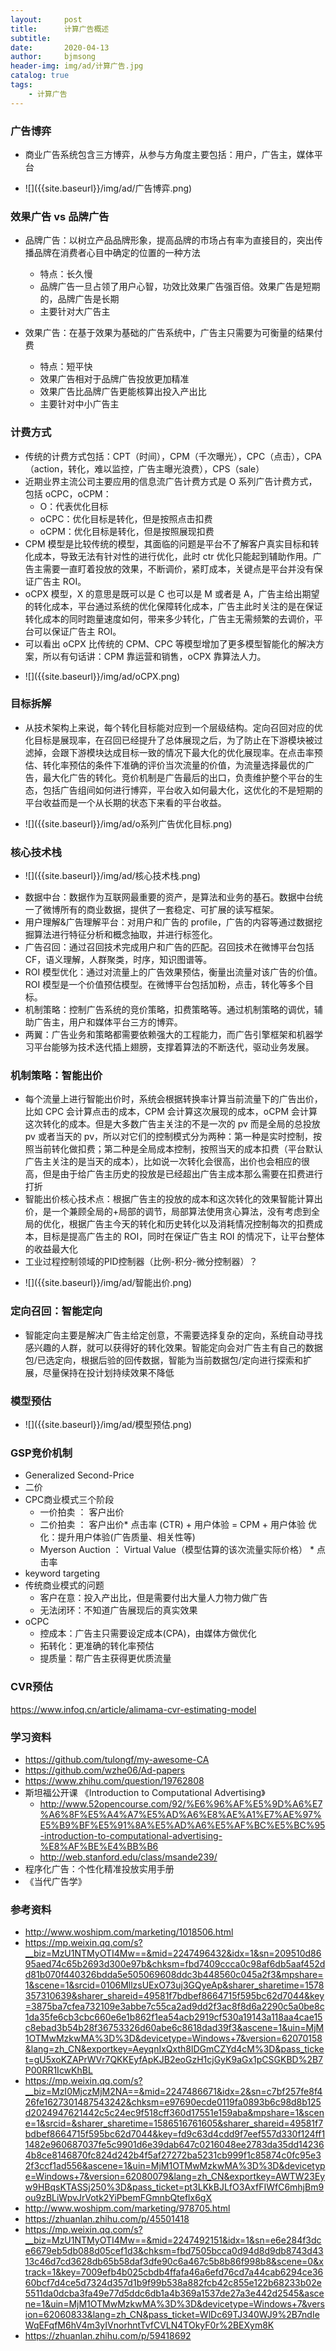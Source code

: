 ```yaml
---
layout:     post
title:      计算广告概述
subtitle:   
date:       2020-04-13
author:     bjmsong
header-img: img/ad/计算广告.jpg
catalog: true
tags:
    - 计算广告
---
```


### 广告博弈
- 商业广告系统包含三方博弈，从参与方角度主要包括：用户，广告主，媒体平台

<ul> 
<li markdown="1">
![]({{site.baseurl}}/img/ad/广告博弈.png) 
</li> 
</ul> 



### 效果广告 vs 品牌广告
- 品牌广告：以树立产品品牌形象，提高品牌的市场占有率为直接目的，突出传播品牌在消费者心目中确定的位置的一种方法
	- 特点：长久慢
	- 品牌广告一旦占领了用户心智，功效比效果广告强百倍。效果广告是短期的，品牌广告是长期
	- 主要针对大广告主

- 效果广告：在基于效果为基础的广告系统中，广告主只需要为可衡量的结果付费
	- 特点：短平快
	- 效果广告相对于品牌广告投放更加精准
	- 效果广告比品牌广告更能核算出投入产出比
	- 主要针对中小广告主

### 计费方式
- 传统的计费方式包括：CPT（时间），CPM（千次曝光），CPC（点击），CPA（action，转化，难以监控，广告主曝光浪费），CPS（sale）
- 近期业界主流公司主要应用的信息流广告计费方式是 O 系列广告计费方式，包括 oCPC，oCPM：
	- O：代表优化目标
	- oCPC：优化目标是转化，但是按照点击扣费
	- oCPM：优化目标是转化，但是按照展现扣费
- CPM 模型是比较传统的模型，其面临的问题是平台不了解客户真实目标和转化成本，导致无法有针对性的进行优化，此时 ctr 优化只能起到辅助作用。广告主需要一直盯着投放的效果，不断调价，紧盯成本，关键点是平台并没有保证广告主 ROI。
- oCPX 模型，X 的意思是既可以是 C 也可以是 M 或者是 A，广告主给出期望的转化成本，平台通过系统的优化保障转化成本，广告主此时关注的是在保证转化成本的同时跑量速度如何，带来多少转化，广告主无需频繁的去调价，平台可以保证广告主 ROI。
- 可以看出 oCPX 比传统的 CPM、CPC 等模型增加了更多模型智能化的解决方案，所以有句话讲：CPM 靠运营和销售，oCPX 靠算法人力。

<ul> 
<li markdown="1">
![]({{site.baseurl}}/img/ad/oCPX.png) 
</li> 
</ul> 

### 目标拆解
- 从技术架构上来说，每个转化目标能对应到一个层级结构。定向召回对应的优化目标是展现率，在召回已经提升了总体展现之后，为了防止在下游模块被过滤掉，会跟下游模块达成目标一致的情况下最大化的优化展现率。在点击率预估、转化率预估的条件下准确的评价当次流量的价值，为流量选择最优的广告，最大化广告的转化。竞价机制是广告最后的出口，负责维护整个平台的生态，包括广告组间如何进行博弈，平台收入如何最大化，这优化的不是短期的平台收益而是一个从长期的状态下来看的平台收益。

<ul> 
<li markdown="1">
![]({{site.baseurl}}/img/ad/o系列广告优化目标.png) 
</li> 
</ul> 

### 核心技术栈

<ul> 
<li markdown="1">
![]({{site.baseurl}}/img/ad/核心技术栈.png) 
</li> 
</ul> 

- 数据中台：数据作为互联网最重要的资产，是算法和业务的基石。数据中台统一了微博所有的商业数据，提供了一套稳定、可扩展的读写框架。
- 用户理解&广告理解平台：对用户和广告的 profile，广告的内容等通过数据挖掘算法进行特征分析和概念抽取，并进行标签化。
- 广告召回：通过召回技术完成用户和广告的匹配。召回技术在微博平台包括 CF，语义理解，人群聚类，时序，知识图谱等。
- ROI 模型优化：通过对流量上的广告效果预估，衡量出流量对该广告的价值。ROI 模型是一个价值预估模型。在微博平台包括加粉，点击，转化等多个目标。
- 机制策略：控制广告系统的竞价策略，扣费策略等。通过机制策略的调优，辅助广告主，用户和媒体平台三方的博弈。
- 两翼：广告业务和策略都需要依赖强大的工程能力，而广告引擎框架和机器学习平台能够为技术迭代插上翅膀，支撑着算法的不断迭代，驱动业务发展。


### 机制策略：智能出价
- 每个流量上进行智能出价时，系统会根据转换率计算当前流量下的广告出价，比如 CPC 会计算点击的成本，CPM 会计算这次展现的成本，oCPM 会计算这次转化的成本。但是大多数广告主关注的不是一次的 pv 而是全局的总投放 pv 或者当天的 pv，所以对它们的控制模式分为两种：第一种是实时控制，按照当前转化做扣费；第二种是全局成本控制，按照当天的成本扣费（平台默认广告主关注的是当天的成本），比如说一次转化会很高，出价也会相应的很高，但是由于给广告主历史的投放是已经超出广告主成本那么需要在扣费进行打折
- 智能出价核心技术点：根据广告主的投放的成本和这次转化的效果智能计算出价，是一个兼顾全局的+局部的调节，局部算法使用贪心算法，没有考虑到全局的优化，根据广告主今天的转化和历史转化以及消耗情况控制每次的扣费成本，目标是提高广告主的 ROI，同时在保证广告主 ROI 的情况下，让平台整体的收益最大化
- 工业过程控制领域的PID控制器（比例-积分-微分控制器）？

<ul> 
<li markdown="1">
![]({{site.baseurl}}/img/ad/智能出价.png) 
</li> 
</ul> 


### 定向召回：智能定向
- 智能定向主要是解决广告主给定创意，不需要选择复杂的定向，系统自动寻找感兴趣的人群，就可以获得好的转化效果。智能定向会对广告主有自己的数据包/已选定向，根据后验的回传数据，智能为当前数据包/定向进行探索和扩展，尽量保持在投计划持续效果不降低


### 模型预估
<ul> 
<li markdown="1">
![]({{site.baseurl}}/img/ad/模型预估.png) 
</li> 
</ul> 


### GSP竞价机制
- Generalized Second-Price
- 二价
- CPC商业模式三个阶段
	- 一价拍卖 ： 客户出价
	- 二价拍卖 ： 客户出价* 点击率 (CTR) + 用户体验 = CPM + 用户体验
	优化：提升用户体验(广告质量、相关性等)
	- Myerson Auction ： Virtual Value（模型估算的该次流量实际价格） * 点击率
- keyword targeting
- 传统商业模式的问题
	- 客户在意：投入产出比，但是需要付出大量人力物力做广告
	- 无法闭环：不知道广告展现后的真实效果
- oCPC
	- 控成本：广告主只需要设定成本(CPA)，由媒体方做优化
	- 拓转化：更准确的转化率预估
	- 提质量：帮广告主获得更优质流量
    



### CVR预估

https://www.infoq.cn/article/alimama-cvr-estimating-model



### 学习资料

- https://github.com/tulongf/my-awesome-CA
- https://github.com/wzhe06/Ad-papers
- https://www.zhihu.com/question/19762808
- 斯坦福公开课 《Introduction to Computational Advertising》
  - http://www.52opencourse.com/92/%E6%96%AF%E5%9D%A6%E7%A6%8F%E5%A4%A7%E5%AD%A6%E8%AE%A1%E7%AE%97%E5%B9%BF%E5%91%8A%E5%AD%A6%E5%AF%BC%E5%BC%95-introduction-to-computational-advertising-%E8%AF%BE%E4%BB%B6
  - http://web.stanford.edu/class/msande239/
- 程序化广告：个性化精准投放实用手册
- 《当代广告学》



### 参考资料

- http://www.woshipm.com/marketing/1018506.html
- https://mp.weixin.qq.com/s?__biz=MzU1NTMyOTI4Mw==&mid=2247496432&idx=1&sn=209510d8695aed74c65b2693d300e97b&chksm=fbd7409ccca0c98af6db5aaf452dd81b070f440326bdda5e505069608ddc3b448560c045a2f3&mpshare=1&scene=1&srcid=0106MllzsUExO73uj3GQyeAp&sharer_sharetime=1578357310639&sharer_shareid=49581f7bdbef8664715f595bc62d7044&key=3875ba7cfea732109e3abbe7c55ca2ad9dd2f3ac8f8d6a2290c5a0be8c1da35fe6cb3cbc660e6e1b862f1ea54acb2919cf530a19143a118aa4cae15c8ebad3b54b28f36753326d60abe6c8618dad39f3&ascene=1&uin=MjM1OTMwMzkwMA%3D%3D&devicetype=Windows+7&version=62070158&lang=zh_CN&exportkey=AeyqnIxQxth8lDGmCZYd4cM%3D&pass_ticket=gU5xoKZAPrWVr7QKKEyfApKJB2eoGzH1cjGyK9aGx1pCSGKBD%2B7P00RR1IcwKhBL
- https://mp.weixin.qq.com/s?__biz=MzI0MjczMjM2NA==&mid=2247486671&idx=2&sn=c7bf257fe8f426fe1627301487543242&chksm=e97690ecde0119fa0893b6c98d8b125d2024947621442c5c24ec9f518cff360d17551e159aba&mpshare=1&scene=1&srcid=&sharer_sharetime=1586516761605&sharer_shareid=49581f7bdbef8664715f595bc62d7044&key=fd9c63d4cdd9f7eef557d330f124ff11482e960687037fe5c9901d6e39dab647c0216048ee2783da35dd142364b8ce8146870fc824d242b4f5af27272ba5231cb999f1c85874c0fc95e32f3ccf1ad556&ascene=1&uin=MjM1OTMwMzkwMA%3D%3D&devicetype=Windows+7&version=62080079&lang=zh_CN&exportkey=AWTW23Eyw9HBqsKTASSj250%3D&pass_ticket=pt3LKkBJLfO3AxfFIWfC6mhjBm9ou9zBLiWpvJrVotk2YiPbemFGmnbQteflx6gX
- http://www.woshipm.com/marketing/978705.html
- https://zhuanlan.zhihu.com/p/45501418
- https://mp.weixin.qq.com/s?__biz=MzU1NTMyOTI4Mw==&mid=2247492151&idx=1&sn=e6e284f3dce6679eb5db088d05cef1d3&chksm=fbd7505bcca0d94d8d9db8743d4313c46d7cd3628db65b58daf3dfe90c6a467c5b8b86f998b8&scene=0&xtrack=1&key=7009efb4b025cbdb4ffafa46a6efd76cd7a44cab6294ce3660bcf7d4ce5d7324d357d1b9f99b538a882fcb42c855e122b68233b02e5511da0dcba3fa49e77d5ddc6db1a4b369a1537de27a3e442d2545&ascene=1&uin=MjM1OTMwMzkwMA%3D%3D&devicetype=Windows+7&version=62060833&lang=zh_CN&pass_ticket=WlDc69TJ340WJ9%2B7ndIeWqEFqfM6hV4m3yIVnorhntTvfCVLN4TOkyF0r%2BEXym8K
- https://zhuanlan.zhihu.com/p/59418692